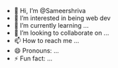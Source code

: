 - 👋 Hi, I’m @Sameershriva
- 👀 I’m interested in being web dev
- 🌱 I’m currently learning ...
- 💞️ I’m looking to collaborate on ...
- 📫 How to reach me ...
- 😄 Pronouns: ...
- ⚡ Fun fact: ...

<!---
Sameershriva/Sameershriva is a ✨ special ✨ repository because its `README.md` (this file) appears on your GitHub profile.
You can click the Preview link to take a look at your changes.
--->
